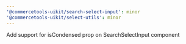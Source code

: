 ```yaml
---
'@commercetools-uikit/search-select-input': minor
'@commercetools-uikit/select-utils': minor
---
```


Add support for isCondensed prop on SearchSelectInput component
